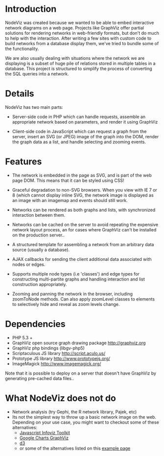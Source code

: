 # Introduction #

NodeViz was created because we wanted to be able to embed interactive network diagrams on a web page.  Projects like GraphViz offer partial solutions for rendering networks in web-friendly formats, but don't do much to help with the interaction. After writing a few sites with custom code to build networks from a database display them, we've tried to bundle some of the functionality.

We are also usually dealing with situations where the network we are displaying is a subset of huge pile of relations stored in multiple tables in a database. This project is structured to simplify the process of converting the SQL queries into a network.


# Details #

NodeViz has two main parts:
  * Server-side code in PHP which can handle requests, assemble an appropriate network based on parameters, and render it using GraphViz

  * Client-side code in JavaScript which can request a graph from the server, insert an SVG (or JPEG) image of the graph into the DOM, render the graph data as a list, and handle selecting and zooming events.



# Features #

  * The network is embedded in the page as SVG, and is part of the web page DOM. This means that it can be styled using CSS!

  * Graceful degradation to non-SVG browsers. When you view with IE 7 or 8 (which cannot display inline SVG, the network image is displayed as an image with an imagemap and events should still work.

  * Networks can be rendered as both graphs and lists, with synchronized interaction between them.

  * Networks can be cached on the server to avoid repeating the expensive network layout process, an for cases where GraphViz can't be installed on the production server..

  * A structured template for assembling a network from an arbitrary data source (usually a database).

  * AJAX callbacks for sending the client additional data associated with nodes or edges.

  * Supports multiple node types (i.e 'classes') and edge types for constructing multi-partite graphs and handling interaction and list construction appropriately.

  * Zooming and panning the network in the browser, including zoomToNode methods. Can also apply zoomLevel classes to elements to selectively hide and reveal as zoom levels change.

# Dependencies #

  * PHP 5.3 +
  * GraphViz open source graph drawing package http://graphviz.org
  * GraphViz php bindings (libgv-php5)
  * Scriptaculous JS library http://script.aculo.us/
  * Prototype JS library http://www.prototypejs.org/
  * ImageMagick http://www.imagemagick.org/

Note that it is possible to deploy on a server that doesn't have GraphViz by generating pre-cached data files..

# What NodeViz does not do #
  * Network analysis (try Gephi, the R network library, Pajek, etc)
  * Its not the simplest way to throw up a basic network image on the web. Depending on your use case, you might want to checkout some of these alternatives:
    * [Javascript Infoviz Toolkit](http://thejit.org/demos/)
    * [Google Charts GraphViz](http://code.google.com/apis/chart/image/docs/gallery/graphviz.html)
    * [d3](http://mbostock.github.com/d3/ex/force.html)
    * or some of the alternatives listed on this [example page](http://skyeome.net/projects/networkChart/comparison.html)